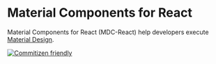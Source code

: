 # Material Components for React

Material Components for React (MDC-React) help developers execute [Material Design](https://www.material.io).

[![Commitizen friendly](https://img.shields.io/badge/commitizen-friendly-brightgreen.svg)](http://commitizen.github.io/cz-cli/)
